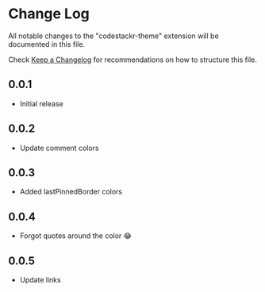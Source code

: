 # Change Log

All notable changes to the "codestackr-theme" extension will be documented in this file.

Check [Keep a Changelog](http://keepachangelog.com/) for recommendations on how to structure this file.

## 0.0.1

- Initial release

## 0.0.2

- Update comment colors

## 0.0.3

- Added lastPinnedBorder colors

## 0.0.4

- Forgot quotes around the color 😂

## 0.0.5

- Update links